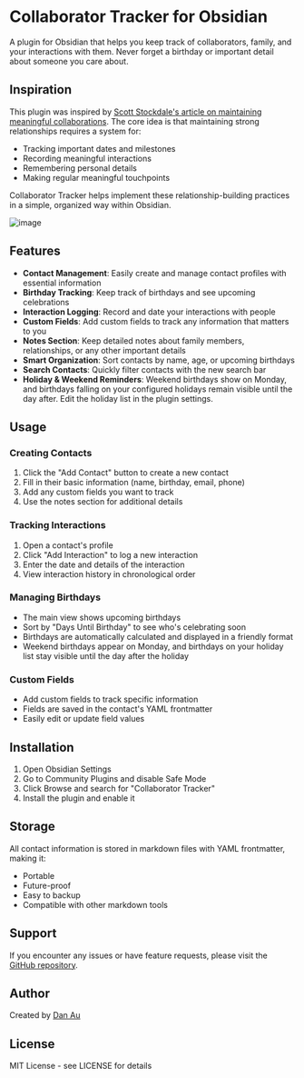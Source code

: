 # Collaborator Tracker for Obsidian

A plugin for Obsidian that helps you keep track of collaborators, family, and your interactions with them. Never forget a birthday or important detail about someone you care about.

## Inspiration

This plugin was inspired by [Scott Stockdale's article on maintaining meaningful collaborations](https://web.archive.org/web/20250409205126/https://entrepreneurscanparty.com/posts/how-to-be-a-more-awesome-friend). The core idea is that maintaining strong relationships requires a system for:

-   Tracking important dates and milestones
-   Recording meaningful interactions
-   Remembering personal details
-   Making regular meaningful touchpoints

Collaborator Tracker helps implement these relationship-building practices in a simple, organized way within Obsidian.

![image](https://github.com/user-attachments/assets/0f8ef3de-6c18-4813-a87a-1a7d5d1a680f)

## Features

-   **Contact Management**: Easily create and manage contact profiles with essential information
-   **Birthday Tracking**: Keep track of birthdays and see upcoming celebrations
-   **Interaction Logging**: Record and date your interactions with people
-   **Custom Fields**: Add custom fields to track any information that matters to you
-   **Notes Section**: Keep detailed notes about family members, relationships, or any other important details
-   **Smart Organization**: Sort contacts by name, age, or upcoming birthdays
-   **Search Contacts**: Quickly filter contacts with the new search bar
-   **Holiday & Weekend Reminders**: Weekend birthdays show on Monday, and
    birthdays falling on your configured holidays remain visible until the day
    after. Edit the holiday list in the plugin settings.

## Usage

### Creating Contacts

1. Click the "Add Contact" button to create a new contact
2. Fill in their basic information (name, birthday, email, phone)
3. Add any custom fields you want to track
4. Use the notes section for additional details

### Tracking Interactions

1. Open a contact's profile
2. Click "Add Interaction" to log a new interaction
3. Enter the date and details of the interaction
4. View interaction history in chronological order

### Managing Birthdays

-   The main view shows upcoming birthdays
-   Sort by "Days Until Birthday" to see who's celebrating soon
-   Birthdays are automatically calculated and displayed in a friendly format
-   Weekend birthdays appear on Monday, and birthdays on your holiday list stay
    visible until the day after the holiday

### Custom Fields

-   Add custom fields to track specific information
-   Fields are saved in the contact's YAML frontmatter
-   Easily edit or update field values

## Installation

1. Open Obsidian Settings
2. Go to Community Plugins and disable Safe Mode
3. Click Browse and search for "Collaborator Tracker"
4. Install the plugin and enable it

## Storage

All contact information is stored in markdown files with YAML frontmatter, making it:

-   Portable
-   Future-proof
-   Easy to backup
-   Compatible with other markdown tools

## Support

If you encounter any issues or have feature requests, please visit the [GitHub repository](https://github.com/buzzguy/collaborator-tracker/issues).

## Author

Created by [Dan Au](https://dausign.com)

## License

MIT License - see LICENSE for details
